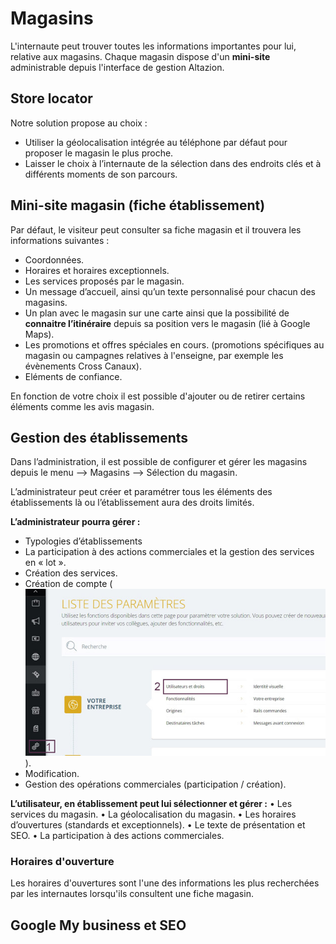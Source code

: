 # Magasins
L'internaute peut trouver toutes les informations importantes pour lui, relative aux magasins. Chaque magasin dispose d'un **mini-site** administrable depuis l'interface de gestion Altazion.

## Store locator
Notre solution propose au choix : 
-	Utiliser la géolocalisation intégrée au téléphone par défaut pour proposer le magasin le plus proche. 
-	Laisser le choix à l’internaute de la sélection dans des endroits clés et à différents moments de son parcours.

## Mini-site magasin (fiche établissement)
Par défaut, le visiteur peut consulter sa fiche magasin et il trouvera les informations suivantes : 
-	Coordonnées.
-	Horaires et horaires exceptionnels.
-	Les services proposés par le magasin.
-	Un message d’accueil, ainsi qu’un texte personnalisé pour chacun des magasins.
-	Un plan avec le magasin sur une carte ainsi que la possibilité de **connaitre l’itinéraire** depuis sa position vers le magasin (lié à Google Maps).
-	Les promotions et offres spéciales en cours. (promotions spécifiques au magasin ou campagnes relatives à l'enseigne, par exemple les évènements Cross Canaux).
-	Eléments de confiance.

En fonction de votre choix il est possible d'ajouter ou de retirer certains éléments comme les avis magasin.

## Gestion des établissements
Dans l’administration, il est possible de configurer et gérer les magasins depuis le menu --> Magasins --> Sélection du magasin.

L’administrateur peut créer et paramétrer tous les éléments des établissements là ou l’établissement aura des droits limités.

**L’administrateur pourra gérer :** 
- Typologies d’établissements
- La participation à des actions commerciales et la gestion des services en « lot ».
- Création des services.
- Création de compte (![cf Gestion des utilisateurs](resources\acces-gestion-utilisateurs.jpg "acces gestion utilisateurs")).
- Modification.
- Gestion des opérations commerciales (participation / création).


**L’utilisateur, en établissement peut lui sélectionner et gérer :** 
•	Les services du magasin.
•	La géolocalisation du magasin.
•	Les horaires d’ouvertures (standards et exceptionnels).
•	Le texte de présentation et SEO.
•	La participation à des actions commerciales.


### Horaires d'ouverture

Les horaires d'ouvertures sont l'une des informations les plus recherchées par les internautes lorsqu'ils consultent une fiche magasin.


## Google My business et SEO


